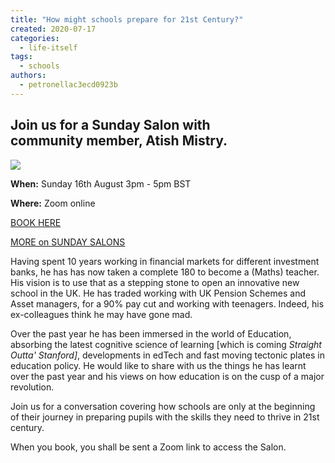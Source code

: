 ```yaml
---
title: "How might schools prepare for 21st Century?"
created: 2020-07-17
categories: 
  - life-itself
tags: 
  - schools
authors: 
  - petronellac3ecd0923b
---
```


## Join us for a Sunday Salon with community member, Atish Mistry.

![](/assets/images/headshot1.png)

**When:** Sunday 16th August 3pm - 5pm BST

**Where:** Zoom online

[BOOK HERE](https://ti.to/art-earth-tech/online-calls)

[MORE on SUNDAY SALONS](https://lifeitself.org/sunday-salon/)

Having spent 10 years working in financial markets for different investment banks, he has has now taken a complete 180 to become a (Maths) teacher. His vision is to use that as a stepping stone to open an innovative new school in the UK. He has traded working with UK Pension Schemes and Asset managers, for a 90% pay cut and working with teenagers. Indeed, his ex-colleagues think he may have gone mad.

Over the past year he has been immersed in the world of Education, absorbing the latest cognitive science of learning \[which is coming _Straight Outta' Stanford\]_, developments in edTech and fast moving tectonic plates in education policy. He would like to share with us the things he has learnt over the past year and his views on how education is on the cusp of a major revolution.

Join us for a conversation covering how schools are only at the beginning of their journey in preparing pupils with the skills they need to thrive in 21st century.

When you book, you shall be sent a Zoom link to access the Salon.
